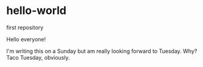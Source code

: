 # hello-world
first repository

Hello everyone!

I'm writing this on a Sunday but am really looking forward to Tuesday. Why? Taco Tuesday, obviously.
